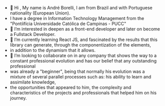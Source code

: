- 👋 Hi  , My name is André Borelli, I am from Brazil and with Portuguese nationality (European Union).
-  I have a degree in Information Technology Management from the "Pontíifícia Universidade Católica de Campinas - PUCC"
- 👀 I’m interested in deepen as a front-end developer and later on become a Fullstack Developer.
- 🌱 I’m currently learning React JS, and fascinated by the results that this library can generate, through the componentization of the elements, 
- in addition to the dynamism that it allows.
- 💞️ I’m looking to collaborate on in any company that shows the way to a constant professional evolution and has our belief that any outstanding professional
-  was already a "beginner", being that normally his evolution was a mixture of several parallel processes such as: his ability to learn and assimilate knowledge, 
-  the opportunities that appeared to him, the complexity and characteristics of the projects and professionals that helped him on his journey.
